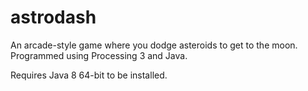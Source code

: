 # astrodash
An arcade-style game where you dodge asteroids to get to the moon. Programmed using Processing 3 and Java.

Requires Java 8 64-bit to be installed.
